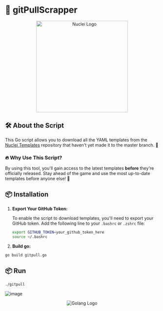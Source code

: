 # 🚀 gitPullScrapper

<p align="center">
  <img src="https://tse4.mm.bing.net/th?id=OIG1.jSaazG3_8xxuVQinnnsO&pid=ImgGn" alt="Nuclei Logo" width="300"/>
</p>



## 🛠️ About the Script

This Go script allows you to download all the YAML templates from the [Nuclei Templates](https://github.com/projectdiscovery/nuclei-templates) repository that haven't yet made it to the master branch. 🚀

### 🔥 Why Use This Script?

By using this tool, you'll gain access to the latest templates **before** they're officially released. Stay ahead of the game and use the most up-to-date templates before anyone else! 💪

## 📦 Installation

1. **Export Your GitHub Token:**

   To enable the script to download templates, you'll need to export your GitHub token. Add the following line to your `.bashrc` or `.zshrc` file:

   ```bash
   export GITHUB_TOKEN=your_github_token_here
   source ~/.bashrc

2. **Build go:**
```bash
go build gitpull.go
```

## 📦 Run
```bash
./gitpull
```

![image](https://github.com/user-attachments/assets/813fa2df-dd81-46d8-b82f-9059de861668)

<p align="center">
  <img src="https://img.icons8.com/color/48/000000/golang.png" alt="Golang Logo"/>
</p>
